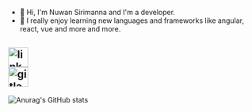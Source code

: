 - 👋 Hi, I'm Nuwan Sirimanna and I'm a developer.
- 🔭 I really enjoy learning new languages and frameworks like angular, react, vue and more and more.

[<img src='https://cdn.jsdelivr.net/npm/simple-icons@3.0.1/icons/linkedin.svg' alt='linkedin' height='40'>](https://www.linkedin.com/in/nuwan-sirimanna/)  
[<img src='https://cdn.jsdelivr.net/npm/simple-icons@3.0.1/icons/gitlab.svg' alt='gitlab' height='40'>](nickyy97)  
-

![Anurag's GitHub stats](https://github-readme-stats.vercel.app/api?username=nickyy97&show_icons=true&theme=radical)

